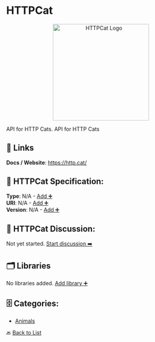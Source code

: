 # HTTPCat
<p align="center">
    <img width="256" src="https://raw.githubusercontent.com/apis-list/apis-list/main/apis/httpcat/logo_256x256.png" alt="HTTPCat Logo"/>
</p>
API for HTTP Cats.  API for HTTP Cats

##  🔗 Links
**Docs / Website**: https://http.cat/

## 🧬 HTTPCat Specification:
**Type**: N/A - [Add ➕](https://github.com/apis-list/apis-list/edit/main/apis.yaml#L9137)  
**URI**: N/A - [Add ➕](https://github.com/apis-list/apis-list/edit/main/apis.yaml#L9137)  
**Version**: N/A - [Add ➕](https://github.com/apis-list/apis-list/edit/main/apis.yaml#L9137)

## 💬 HTTPCat Discussion:
Not yet started. [Start discussion ➡️](https://github.com/apis-list/apis-list/discussions/new)

## 🗂️ Libraries

No libraries added. [Add library ➕](https://github.com/apis-list/apis-list/edit/main/apis.yaml#L9137)    


## 🗄️ Categories:
- [Animals](https://github.com/apis-list/apis-list#animals-)

🔙  [Back to List](https://github.com/apis-list/apis-list)
